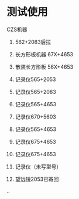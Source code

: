 # 测试使用



CZS机器

1. 562+2083后拉

2. 长方形板机器 67X+4653
3. 散装长方形板 56X+4653

4. 记录仪565+2053
5. 记录仪565+2083
6. 记录仪565+4653

7. 记录仪670+5603
8. 记录仪565+4653
9. 记录仪675+4653

10. 记录仪675+4653
11. 记录仪（未写型号）
    
12. 望远镜2053已寄回
   


..


